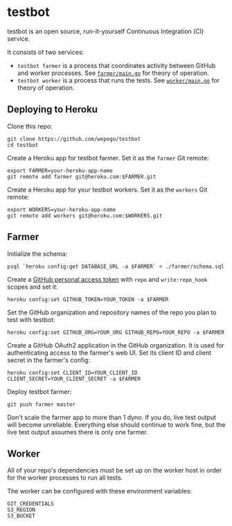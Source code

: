 # testbot

testbot is an open source, run-it-yourself Continuous Integration (CI) service.

It consists of two services:

* `testbot farmer` is a process that coordinates activity between GitHub
  and worker processes.
  See [`farmer/main.go`](farmer/main.go) for theory of operation.
* `testbot worker` is a process that runs the tests.
  See [`worker/main.go`](worker/main.go) for theory of operation.

## Deploying to Heroku

Clone this repo:

```
git clone https://github.com/wepogo/testbot
cd testbot
```

Create a Heroku app for testbot farmer.
Set it as the `farmer` Git remote:

```
export FARMER=your-heroku-app-name
git remote add farmer git@heroku.com:$FARMER.git
```

Create a Heroku app for your testbot workers.
Set it as the `workers` Git remote:

```
export WORKERS=your-heroku-app-name
git remote add workers git@heroku.com:$WORKERS.git
```

## Farmer

Initialize the schema:

```
psql `heroku config:get DATABASE_URL -a $FARMER` < ./farmer/schema.sql
```

Create a [GitHub personal access token](https://github.com/settings/tokens)
with `repo` and `write:repo_hook` scopes and set it:

```
heroku config:set GITHUB_TOKEN=YOUR_TOKEN -a $FARMER
```

Set the GitHub organization and repository names of the repo
you plan to test with testbot:

```
heroku config:set GITHUB_ORG=YOUR_ORG GITHUB_REPO=YOUR_REPO -a $FARMER
```

Create a GitHub OAuth2 application in the GitHub organization.
It is used for authenticating access to the farmer's web UI.
Set its client ID and client secret in the farmer's config:

```
heroku config:set CLIENT_ID=YOUR_CLIENT_ID CLIENT_SECRET=YOUR_CLIENT_SECRET -a $FARMER
```

Deploy testbot farmer:

```
git push farmer master
```

Don't scale the farmer app to more than 1 dyno.
If you do, live test output will become unreliable.
Everything else should continue to work fine, but
the live test output assumes there is only one farmer.

## Worker

All of your repo's dependencies must be set up on the worker host
in order for the worker processes to run all tests.

The worker can be configured with these environment variables:

```
GIT_CREDENTIALS
S3_REGION
S3_BUCKET
```
